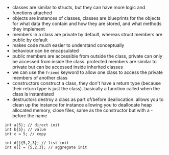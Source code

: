 - classes are similar to structs, but they can have more logic and functions attached
- objects are instances of classes, classes are blueprints for the objects for what data they contain and how they are stored, and what methods they implement
- members in a class are private by default, whereas struct members are public by default
- makes code much easier to understand conceptually
- behaviour can be encapsulated
- public members are accessible from outside the class, private can only be accessed from inside the class. protected members are similar to private but can be accessed inside inherited classes
- we can use the `friend` keyword to allow one class to access the private members of another class
- constructors construct a class, they don't have a return type (because their return type is just the class). basically a function called when the class is instantiated
- destructors destroy a class as part of/before deallocation. allows you to clean up the instance for instance allowing you to deallocate heap allocated memory, close files, same as the constructor but with a `~` before the name
```
int a(5); // direct init
int b{5}; // value
int c = 5; // copy

int d[]{5,2,3}; // list init
int e[] = {5,2,3}; // aggregate init
```

